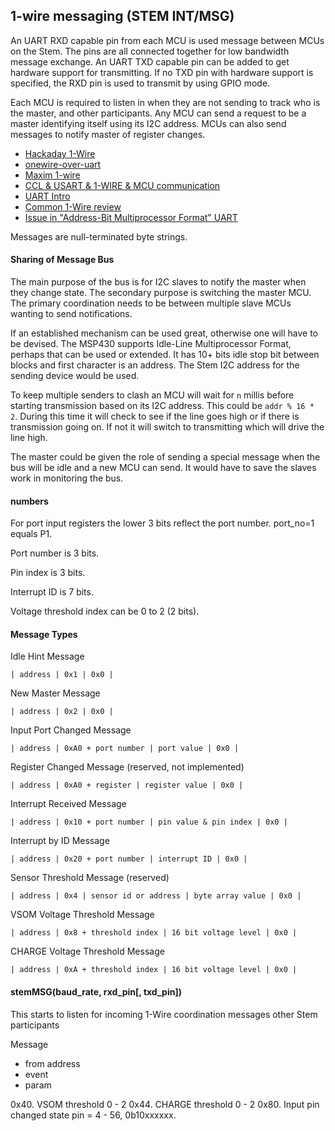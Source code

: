 
## 1-wire messaging (STEM INT/MSG)

An UART RXD capable pin from each MCU is used message between MCUs on the Stem.
The pins are all connected together for low bandwidth message exchange.
An UART TXD capable pin can be added to get hardware support for transmitting.
If no TXD pin with hardware support is specified, the RXD pin is used to transmit by using GPIO mode.

Each MCU is required to listen in when they are not sending to track who is the master, and other participants.
Any MCU can send a request to be a master identifying itself using its I2C address.
MCUs can also send messages to notify master of register changes.

- [Hackaday 1-Wire](https://hackaday.com/2015/01/29/easier-uart-to-1-wire-interface/)
- [onewire-over-uart](https://github.com/dword1511/onewire-over-uart)
- [Maxim 1-wire](http://www.maximintegrated.com/app-notes/index.mvp/id/214)
- [CCL & USART & 1-WIRE & MCU communication](https://www.avrfreaks.net/forum/ccl-usart-1-wire-mcu-communication-closedsuccess)
- [UART Intro](https://www.analog.com/en/analog-dialogue/articles/uart-a-hardware-communication-protocol.html)
- [Common 1-Wire review](https://www.engineersgarage.com/what-is-the-1-wire-protocol/)
- [Issue in "Address-Bit Multiprocessor Format" UART](https://e2e.ti.com/support/microcontrollers/msp-low-power-microcontrollers-group/msp430/f/msp-low-power-microcontroller-forum/977034/msp-exp430fr2355-issue-in-address-bit-multiprocessor-format-uart-mode-for-msp430fr2355)

Messages are null-terminated byte strings.


#### Sharing of Message Bus

The main purpose of the bus is for I2C slaves to notify the master when they change state.
The secondary purpose is switching the master MCU.
The primary coordination needs to be between multiple slave MCUs wanting to send notifications.

If an established mechanism can be used great, otherwise one will have to be devised.
The MSP430 supports Idle-Line Multiprocessor Format, perhaps that can be used or extended.
It has 10+ bits idle stop bit between blocks and first character is an address.
The Stem I2C address for the sending device would be used.

To keep multiple senders to clash an MCU will wait for `n` millis before starting transmission
based on its I2C address. This could be `addr % 16 * 2`. During this time it will check to see
if the line goes high or if there is transmission going on. If not it will switch to
transmitting which will drive the line high.

The master could be given the role of sending a special message when the bus will be idle and
a new MCU can send. It would have to save the slaves work in monitoring the bus.

#### numbers

For port input registers the lower 3 bits reflect the port number.
port_no=1 equals P1.

Port number is 3 bits.

Pin index is 3 bits.

Interrupt ID is 7 bits.

Voltage threshold index can be 0 to 2 (2 bits).


#### Message Types

Idle Hint Message

`| address | 0x1 | 0x0 |`


New Master Message

`| address | 0x2 | 0x0 |`


Input Port Changed Message

`| address | 0xA0 + port number | port value | 0x0 |`


Register Changed Message (reserved, not implemented)

`| address | 0xA0 + register | register value | 0x0 |`

Interrupt Received Message

`| address | 0x10 + port number | pin value & pin index | 0x0 |`


Interrupt by ID Message

`| address | 0x20 + port number | interrupt ID | 0x0 |`


Sensor Threshold Message (reserved)

`| address | 0x4 | sensor id or address | byte array value | 0x0 |`


VSOM Voltage Threshold Message

`| address | 0x8 + threshold index | 16 bit voltage level | 0x0 |`


CHARGE Voltage Threshold Message

`| address | 0xA + threshold index | 16 bit voltage level | 0x0 |`



#### stemMSG(baud_rate, rxd_pin[, txd_pin])

This starts to listen for incoming 1-Wire coordination messages other Stem participants

Message
- from address
- event
- param


0x40. VSOM threshold 0 - 2
0x44. CHARGE threshold 0 - 2
0x80. Input pin changed state pin = 4 - 56, 0b10xxxxxx.


